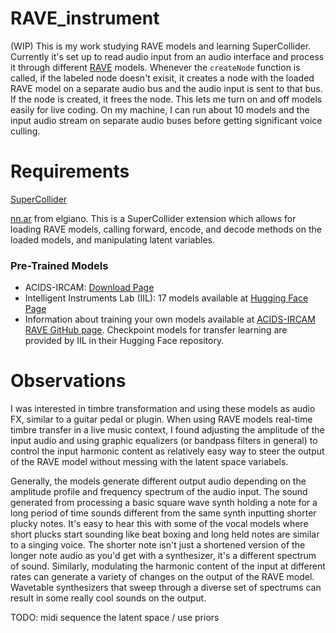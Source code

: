 # RAVE_instrument
(WIP) This is my work studying RAVE models and learning SuperCollider. Currently it's set up to read audio input from an audio interface and process it through different [RAVE](<https://forum.ircam.fr/projects/detail/rave/>) models. Whenever the `createNode` function is called, if the labeled node doesn't exisit, it creates a node with the loaded RAVE model on a separate audio bus and the audio input is sent to that bus. If the node is created, it frees the node. This lets me turn on and off models easily for live coding. On my machine, I can run about 10 models and the input audio stream on separate audio buses before getting significant voice culling. 

# Requirements
[SuperCollider](<https://supercollider.github.io/>)  

[nn.ar](<https://github.com/elgiano/nn.ar>) from elgiano. This is a SuperCollider extension which allows for loading RAVE models, calling forward, encode, and decode methods on the loaded models, and manipulating latent variables. 

### Pre-Trained Models
- ACIDS-IRCAM: [Download Page](<https://acids-ircam.github.io/rave_models_download>)
- Intelligent Instruments Lab (IIL): 17 models available at [Hugging Face Page](<https://huggingface.co/Intelligent-Instruments-Lab/rave-models>)
- Information about training your own models available at [ACIDS-IRCAM RAVE GitHub page](<https://github.com/acids-ircam/rave>). Checkpoint models for transfer learning are provided by IIL in their Hugging Face repository. 

# Observations
I was interested in timbre transformation and using these models as audio FX, similar to a guitar pedal or plugin. When using RAVE models real-time timbre transfer in a live music context, I found adjusting the amplitude of the input audio and using graphic equalizers (or bandpass filters in general) to control the input harmonic content as relatively easy way to steer the output of the RAVE model without messing with the latent space variabels.  
 
Generally, the models generate different output audio depending on the amplitude profile and frequency spectrum of the audio input. The sound generated from processing a basic square wave synth holding a note for a long period of time sounds different from the same synth inputting shorter plucky notes. It's easy to hear this with some of the vocal models where short plucks start sounding like beat boxing and long held notes are similar to a singing voice. The shorter note isn't just a shortened version of the longer note audio as you'd get with a synthesizer, it's a different spectrum of sound. Similarly, modulating the harmonic content of the input at different rates can generate a variety of changes on the output of the RAVE model. Wavetable synthesizers that sweep through a diverse set of spectrums can result in some really cool sounds on the output.  

TODO: midi sequence the latent space / use priors